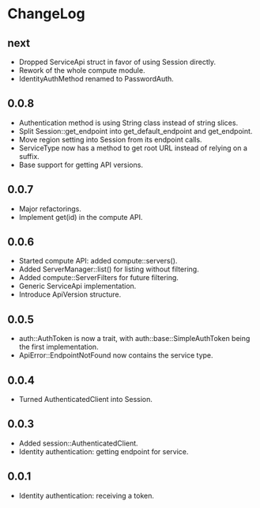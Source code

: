 ChangeLog
=========

next
----

* Dropped ServiceApi struct in favor of using Session directly.
* Rework of the whole compute module.
* IdentityAuthMethod renamed to PasswordAuth.

0.0.8
-----

* Authentication method is using String class instead of string slices.
* Split Session::get_endpoint into get_default_endpoint and get_endpoint.
* Move region setting into Session from its endpoint calls.
* ServiceType now has a method to get root URL instead of relying on a suffix.
* Base support for getting API versions.

0.0.7
-----

* Major refactorings.
* Implement get(id) in the compute API.

0.0.6
-----

* Started compute API: added compute::servers().
* Added ServerManager::list() for listing without filtering.
* Added compute::ServerFilters for future filtering.
* Generic ServiceApi implementation.
* Introduce ApiVersion structure.

0.0.5
-----

* auth::AuthToken is now a trait, with auth::base::SimpleAuthToken being
  the first implementation.
* ApiError::EndpointNotFound now contains the service type.

0.0.4
-----

* Turned AuthenticatedClient into Session.

0.0.3
-----

* Added session::AuthenticatedClient.
* Identity authentication: getting endpoint for service.

0.0.1
-----

* Identity authentication: receiving a token.
